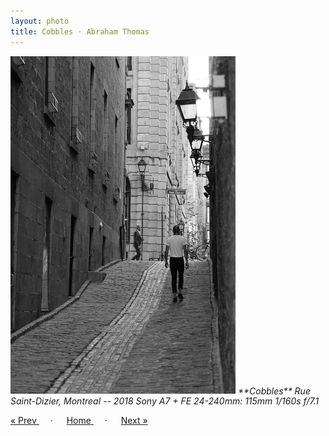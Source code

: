 ```yaml
---
layout: photo
title: Cobbles · Abraham Thomas
---
```


<img src="/assets/photos/Cobbles.jpg" width="360px" class="photo">

<i>
**Cobbles**  
Rue Saint-Dizier, Montreal -- 2018  
Sony A7 + FE 24-240mm: 115mm 1/160s f/7.1  
</i>

<a href="/travel/dome"> &laquo; Prev </a> &emsp; · &emsp; 
<a href="/travel"> Home </a> &emsp; · &emsp; 
<a href="/travel/after"> Next &raquo; </a>

